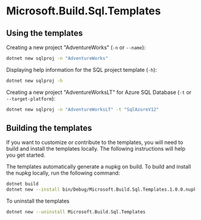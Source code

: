 # Microsoft.Build.Sql.Templates


## Using the templates


Creating a new project "AdventureWorks" (`-n` or `--name`):

```bash
dotnet new sqlproj -n "AdventureWorks"
```

Displaying help information for the SQL project template (`-h`):

```bash
dotnet new sqlproj -h
```


Creating a new project "AdventureWorksLT" for Azure SQL Database (`-t` or `--target-platform`):

```bash
dotnet new sqlproj -n "AdventureWorksLT" -t "SqlAzureV12"
```


## Building the templates

If you want to customize or contribute to the templates, you will need to build and install the templates locally. The following instructions will help you get started.

The templates automatically generate a nupkg on build. To build and install the nupkg locally, run the following command:

```bash
dotnet build
dotnet new --install bin/Debug/Microsoft.Build.Sql.Templates.1.0.0.nupkg
```


To uninstall the templates

```bash
dotnet new --uninstall Microsoft.Build.Sql.Templates
```